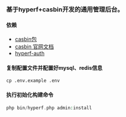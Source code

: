 ### 基于hyperf+casbin开发的通用管理后台。


#### 依赖
* [casbin包](https://github.com/donjan-deng/hyperf-casbin)
* [casbin 官网文档](ttps://casbin.org/docs/zh-CN/overview)
* [hyperf-auth](https://github.com/qbhy/hyperf-auth)

#### 复制配置文件并配置好mysql、redis信息
```shell
cp .env.example .env
```
#### 执行初始化构建命令
```php
php bin/hyperf.php admin:install
```


